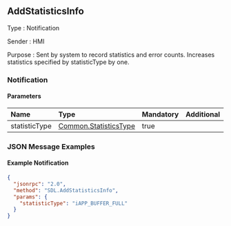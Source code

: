 ## AddStatisticsInfo

Type
: Notification

Sender
: HMI

Purpose
: Sent by system to record statistics and error counts. Increases statistics specified by statisticType by one.

### Notification

#### Parameters

|Name|Type|Mandatory|Additional|
|:---|:---|:--------|:---------|
|statisticType|[Common.StatisticsType](../../common/enums/#statisticstype)|true||

### JSON Message Examples

#### Example Notification

```json
{
  "jsonrpc": "2.0",
  "method": "SDL.AddStatisticsInfo",
  "params": {
    "statisticType": "iAPP_BUFFER_FULL"
  }
}
```
